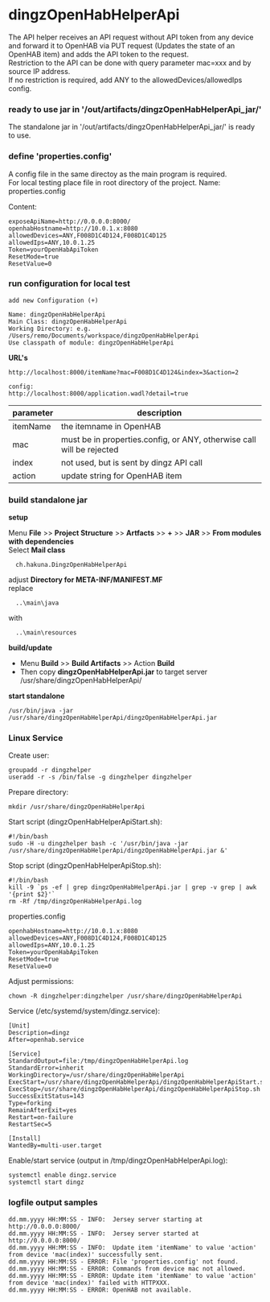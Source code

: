 # dingzOpenHabHelperApi

The API helper receives an API request without API token from any device and forward it to OpenHAB via PUT request (Updates the state of an OpenHAB item) and adds the API token to the request.  
Restriction to the API can be done with query parameter mac=xxx and by source IP address.  
If no restriction is required, add ANY to the allowedDevices/allowedIps config.  

### ready to use jar in '/out/artifacts/dingzOpenHabHelperApi_jar/'
The standalone jar in '/out/artifacts/dingzOpenHabHelperApi_jar/' is ready to use.  

### define 'properties.config'
A config file in the same directoy as the main program is required.  
For local testing place file in root directory of the project.
Name: properties.config  
  
Content:
```
exposeApiName=http://0.0.0.0:8000/
openhabHostname=http://10.0.1.x:8080
allowedDevices=ANY,F008D1C4D124,F008D1C4D125
allowedIps=ANY,10.0.1.25
Token=yourOpenHabApiToken
ResetMode=true
ResetValue=0
```

### run configuration for local test
```
add new Configuration (+)

Name: dingzOpenHabHelperApi
Main Class: dingzOpenHabHelperApi
Working Directory: e.g. /Users/remo/Documents/workspace/dingzOpenHabHelperApi
Use classpath of module: dingzOpenHabHelperApi
```

**URL's**
```
http://localhost:8000/itemName?mac=F008D1C4D124&index=3&action=2

config:
http://localhost:8000/application.wadl?detail=true
```
parameter | description |
--- | --- |
itemName | the itemname in OpenHAB |
mac | must be in properties.config, or ANY, otherwise call will be rejected |
index | not used, but is sent by dingz API call |
action | update string for OpenHAB item |


### build standalone jar
**setup**

Menu **File** >> **Project Structure** >> **Artfacts** >> **+** >> **JAR** >> **From modules with dependencies**  
Select **Mail class**  
```
  ch.hakuna.DingzOpenHabHelperApi
```
adjust **Directory for META-INF/MANIFEST.MF**  
replace
```  
  ..\main\java
```
  with  
```
  ..\main\resources
```
  
**build/update**
- Menu **Build** >> **Build Artifacts** >> Action **Build**
- Then copy **dingzOpenHabHelperApi.jar** to target server /usr/share/dingzOpenHabHelperApi/
  
**start standalone**  
``` 
/usr/bin/java -jar /usr/share/dingzOpenHabHelperApi/dingzOpenHabHelperApi.jar
```
  
### Linux Service  
Create user:
```
groupadd -r dingzhelper  
useradd -r -s /bin/false -g dingzhelper dingzhelper
```
Prepare directory:
```
mkdir /usr/share/dingzOpenHabHelperApi
```
Start script (dingzOpenHabHelperApiStart.sh):
```
#!/bin/bash
sudo -H -u dingzhelper bash -c '/usr/bin/java -jar /usr/share/dingzOpenHabHelperApi/dingzOpenHabHelperApi.jar &'
```
Stop script (dingzOpenHabHelperApiStop.sh):
```
#!/bin/bash
kill -9 `ps -ef | grep dingzOpenHabHelperApi.jar | grep -v grep | awk '{print $2}'`
rm -Rf /tmp/dingzOpenHabHelperApi.log
```
properties.config
```
openhabHostname=http://10.0.1.x:8080
allowedDevices=ANY,F008D1C4D124,F008D1C4D125
allowedIps=ANY,10.0.1.25
Token=yourOpenHabApiToken
ResetMode=true
ResetValue=0
```
Adjust permissions:
```
chown -R dingzhelper:dingzhelper /usr/share/dingzOpenHabHelperApi
```
Service (/etc/systemd/system/dingz.service):
```
[Unit]
Description=dingz
After=openhab.service

[Service]
StandardOutput=file:/tmp/dingzOpenHabHelperApi.log
StandardError=inherit
WorkingDirectory=/usr/share/dingzOpenHabHelperApi
ExecStart=/usr/share/dingzOpenHabHelperApi/dingzOpenHabHelperApiStart.sh
ExecStop=/usr/share/dingzOpenHabHelperApi/dingzOpenHabHelperApiStop.sh
SuccessExitStatus=143
Type=forking
RemainAfterExit=yes
Restart=on-failure
RestartSec=5

[Install]
WantedBy=multi-user.target
```
Enable/start service (output in /tmp/dingzOpenHabHelperApi.log):
```
systemctl enable dingz.service
systemctl start dingz
```

### logfile output samples
```
dd.mm.yyyy HH:MM:SS - INFO:  Jersey server starting at http://0.0.0.0:8000/
dd.mm.yyyy HH:MM:SS - INFO:  Jersey server started at http://0.0.0.0:8000/
dd.mm.yyyy HH:MM:SS - INFO:  Update item 'itemName' to value 'action' from device 'mac(index)' successfully sent.
dd.mm.yyyy HH:MM:SS - ERROR: File 'properties.config' not found.
dd.mm.yyyy HH:MM:SS - ERROR: Commands from device mac not allowed.
dd.mm.yyyy HH:MM:SS - ERROR: Update item 'itemName' to value 'action' from device 'mac(index)' failed with HTTPXXX.
dd.mm.yyyy HH:MM:SS - ERROR: OpenHAB not available.
```

